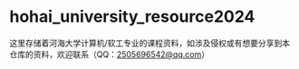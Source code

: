 # hohai_university_resource2024
这里存储着河海大学计算机/软工专业的课程资料，如涉及侵权或有想要分享到本仓库的资料，欢迎联系（QQ：2505696542@qq.com）
